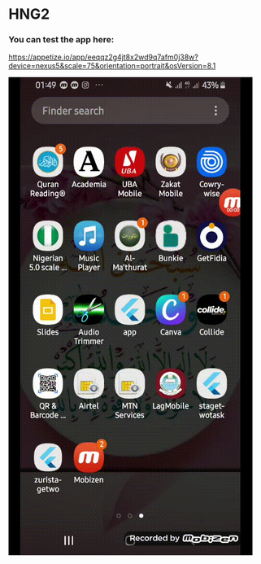 # HNG2

### You can test the app here:
  https://appetize.io/app/eeqqz2g4jt8x2wd9q7afm0j38w?device=nexus5&scale=75&orientation=portrait&osVersion=8.1

![](HNG2.gif)
